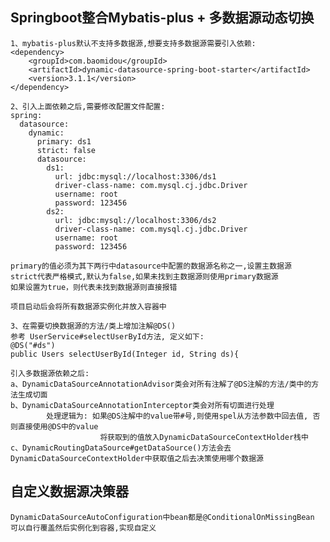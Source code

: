 ## Springboot整合Mybatis-plus + 多数据源动态切换

    1、mybatis-plus默认不支持多数据源,想要支持多数据源需要引入依赖:
    <dependency>
        <groupId>com.baomidou</groupId>
        <artifactId>dynamic-datasource-spring-boot-starter</artifactId>
        <version>3.1.1</version>
    </dependency>

    2、引入上面依赖之后,需要修改配置文件配置:
    spring:
      datasource:
        dynamic:
          primary: ds1
          strict: false
          datasource:
            ds1:
              url: jdbc:mysql://localhost:3306/ds1
              driver-class-name: com.mysql.cj.jdbc.Driver
              username: root
              password: 123456
            ds2:
              url: jdbc:mysql://localhost:3306/ds2
              driver-class-name: com.mysql.cj.jdbc.Driver
              username: root
              password: 123456

    primary的值必须为其下两行中datasource中配置的数据源名称之一,设置主数据源
    strict代表严格模式,默认为false,如果未找到主数据源则使用primary数据源
    如果设置为true，则代表未找到数据源则直接报错

    项目启动后会将所有数据源实例化并放入容器中

    3、在需要切换数据源的方法/类上增加注解@DS()
    参考 UserService#selectUserById方法, 定义如下:
    @DS("#ds")
    public Users selectUserById(Integer id, String ds){

    引入多数据源依赖之后:
    a、DynamicDataSourceAnnotationAdvisor类会对所有注解了@DS注解的方法/类中的方法生成切面
    b、DynamicDataSourceAnnotationInterceptor类会对所有切面进行处理
            处理逻辑为: 如果@DS注解中的value带#号,则使用spel从方法参数中回去值, 否则直接使用@DS中的value
                        将获取到的值放入DynamicDataSourceContextHolder栈中
    c、DynamicRoutingDataSource#getDataSource()方法会去DynamicDataSourceContextHolder中获取值之后去决策使用哪个数据源
    

## 自定义数据源决策器
    DynamicDataSourceAutoConfiguration中bean都是@ConditionalOnMissingBean
    可以自行覆盖然后实例化到容器,实现自定义
    

